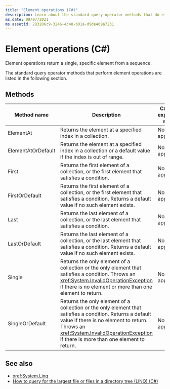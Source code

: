 ```yaml
---
title: "Element operations (C#)"
description: Learn about the standard query operator methods that do element operations, which return a single element from a sequence in C#.
ms.date: 09/07/2021
ms.assetid: 283206c9-3246-4c48-b01a-d9de409a7231
---
```


# Element operations (C#)

Element operations return a single, specific element from a sequence.

The standard query operator methods that perform element operations are listed in the following section.

## Methods

| Method name | Description | C# query expression syntax | More information |
|--|--|--|--|
| ElementAt | Returns the element at a specified index in a collection. | Not applicable. | <xref:System.Linq.Enumerable.ElementAt%2A?displayProperty=nameWithType><br /> <xref:System.Linq.Queryable.ElementAt%2A?displayProperty=nameWithType> |
| ElementAtOrDefault | Returns the element at a specified index in a collection or a default value if the index is out of range. | Not applicable. | <xref:System.Linq.Enumerable.ElementAtOrDefault%2A?displayProperty=nameWithType><br /> <xref:System.Linq.Queryable.ElementAtOrDefault%2A?displayProperty=nameWithType> |
| First | Returns the first element of a collection, or the first element that satisfies a condition. | Not applicable. | <xref:System.Linq.Enumerable.First%2A?displayProperty=nameWithType><br /> <xref:System.Linq.Queryable.First%2A?displayProperty=nameWithType> |
| FirstOrDefault | Returns the first element of a collection, or the first element that satisfies a condition. Returns a default value if no such element exists. | Not applicable. | <xref:System.Linq.Enumerable.FirstOrDefault%2A?displayProperty=nameWithType><br /> <xref:System.Linq.Queryable.FirstOrDefault%2A?displayProperty=nameWithType><br /> <xref:System.Linq.Queryable.FirstOrDefault%60%601%28System.Linq.IQueryable%7B%60%600%7D%29?displayProperty=nameWithType> |
| Last | Returns the last element of a collection, or the last element that satisfies a condition. | Not applicable. | <xref:System.Linq.Enumerable.Last%2A?displayProperty=nameWithType><br /> <xref:System.Linq.Queryable.Last%2A?displayProperty=nameWithType> |
| LastOrDefault | Returns the last element of a collection, or the last element that satisfies a condition. Returns a default value if no such element exists. | Not applicable. | <xref:System.Linq.Enumerable.LastOrDefault%2A?displayProperty=nameWithType><br /> <xref:System.Linq.Queryable.LastOrDefault%2A?displayProperty=nameWithType> |
| Single | Returns the only element of a collection or the only element that satisfies a condition. Throws an <xref:System.InvalidOperationException> if there is no element or more than one element to return. | Not applicable. | <xref:System.Linq.Enumerable.Single%2A?displayProperty=nameWithType><br /> <xref:System.Linq.Queryable.Single%2A?displayProperty=nameWithType> |
| SingleOrDefault | Returns the only element of a collection or the only element that satisfies a condition. Returns a default value if there is no element to return. Throws an <xref:System.InvalidOperationException> if there is more than one element to return. | Not applicable. | <xref:System.Linq.Enumerable.SingleOrDefault%2A?displayProperty=nameWithType><br /> <xref:System.Linq.Queryable.SingleOrDefault%2A?displayProperty=nameWithType> |

## See also

- <xref:System.Linq>
- [How to query for the largest file or files in a directory tree (LINQ) (C#)](../../programming-guide/concepts/linq/how-to-query-for-the-largest-file-or-files-in-a-directory-tree-linq.md)
